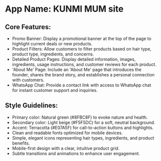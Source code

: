 # **App Name**: KUNMI MUM site
## Core Features:

- Promo Banner: Display a promotional banner at the top of the page to highlight current deals or new products.
- Product Filters: Allow customers to filter products based on hair type, product type, ingredients, and concerns.
- Detailed Product Pages: Display detailed information, images, ingredients, usage instructions, and customer reviews for each product.
- 'About Me' Page: Include an 'About Me' page that introduces the founder, shares the brand story, and establishes a personal connection with customers.
- WhatsApp Chat: Provide a contact link with access to WhatsApp chat for instant customer support and inquiries.

## Style Guidelines:

- Primary color: Natural green (#8FBC8F) to evoke nature and health.
- Secondary color: Light beige (#F5F5DC) for a soft, neutral background.
- Accent: Terracotta (#E07A5F) for call-to-action buttons and highlights.
- Clean and readable fonts optimized for mobile devices.
- Simple, elegant icons representing hair types, ingredients, and product benefits.
- Mobile-first design with a clear, intuitive product grid.
- Subtle transitions and animations to enhance user engagement.